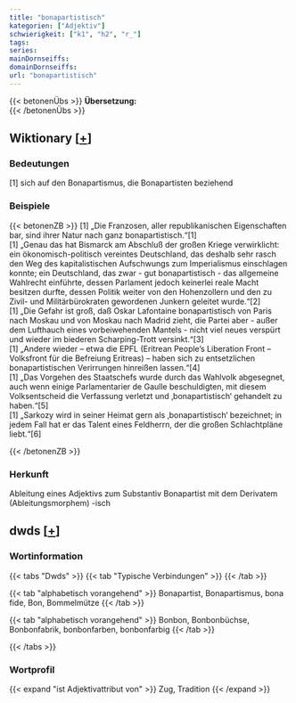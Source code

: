 ```yaml
---
title: "bonapartistisch"
kategorien: ["Adjektiv"]
schwierigkeit: ["k1", "h2", "r_"]
tags:
series:
mainDornseiffs:
domainDornseiffs:
url: "bonapartistisch"
---
```


{{< betonenÜbs >}}
**Übersetzung:**  
{{< /betonenÜbs >}}

## Wiktionary [[+](https://de.wiktionary.org/wiki/bonapartistisch)]

### Bedeutungen
[1] sich auf den Bonapartismus, die Bonapartisten beziehend  

### Beispiele
{{< betonenZB >}}
[1] „Die Franzosen, aller republikanischen Eigenschaften bar, sind ihrer Natur nach ganz bonapartistisch.“[1]  
[1] „Genau das hat Bismarck am Abschluß der großen Kriege verwirklicht: ein ökonomisch-politisch vereintes Deutschland, das deshalb sehr rasch den Weg des kapitalistischen Aufschwungs zum Imperialismus einschlagen konnte; ein Deutschland, das zwar - gut bonapartistisch - das allgemeine Wahlrecht einführte, dessen Parlament jedoch keinerlei reale Macht besitzen durfte, dessen Politik weiter von den Hohenzollern und den zu Zivil- und Militärbürokraten gewordenen Junkern geleitet wurde.“[2]  
[1] „Die Gefahr ist groß, daß Oskar Lafontaine bonapartistisch von Paris nach Moskau und von Moskau nach Madrid zieht, die Partei aber - außer dem Lufthauch eines vorbeiwehenden Mantels - nicht viel neues verspürt und wieder im biederen Scharping-Trott versinkt.“[3]  
[1] „Andere wieder – etwa die EPFL (Eritrean People’s Liberation Front – Volksfront für die Befreiung Eritreas) – haben sich zu entsetzlichen bonapartistischen Verirrungen hinreißen lassen.“[4]  
[1] „Das Vorgehen des Staatschefs wurde durch das Wahlvolk abgesegnet, auch wenn einige Parlamentarier de Gaulle beschuldigten, mit diesem Volksentscheid die Verfassung verletzt und ‚bonapartistisch‘ gehandelt zu haben.“[5]  
[1] „Sarkozy wird in seiner Heimat gern als ‚bonapartistisch‘ bezeichnet; in jedem Fall hat er das Talent eines Feldherrn, der die großen Schlachtpläne liebt.“[6]  

{{< /betonenZB >}}
### Herkunft
Ableitung eines Adjektivs zum Substantiv Bonapartist mit dem Derivatem (Ableitungsmorphem) -isch  



## dwds [[+](https://www.dwds.de/wb/bonapartistisch)]

### Wortinformation
{{< tabs "Dwds" >}}
{{< tab "Typische Verbindungen" >}}
{{< /tab >}}

{{< tab "alphabetisch vorangehend" >}}
Bonapartist, Bonapartismus, bona fide, Bon, Bommelmütze
{{< /tab >}}

{{< tab "alphabetisch vorangehend" >}}
Bonbon, Bonbonbüchse, Bonbonfabrik, bonbonfarben, bonbonfarbig
{{< /tab >}}

{{< /tabs >}}

### Wortprofil
{{< expand "ist Adjektivattribut von" >}} Zug, Tradition {{< /expand >}}

